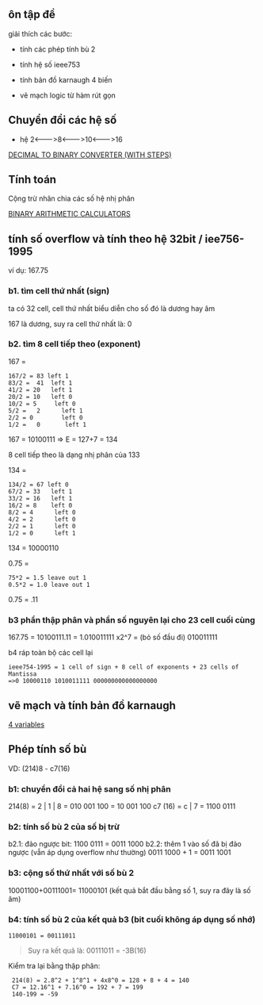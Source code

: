 ## ôn  tập đề

giải thích các bước:

- tính các phép tính bù 2 

- tính hệ số ieee753

- tính bản đồ karnaugh 4 biến 

- vẽ mạch logic từ hàm rút gọn 
## Chuyển đổi các hệ số 

- hệ 2<--->8<--->10<--->16

[DECIMAL TO BINARY CONVERTER (WITH STEPS)](https://madformath.com/calculators/basic-math/base-converters/decimal-to-binary-converter-with-steps/decimal-to-binary-converter-with-steps)

## Tính toán

Cộng trừ nhân chia các số hệ nhị phân

[BINARY ARITHMETIC CALCULATORS](https://madformath.com/calculators/digital-systems/binary-arithmetic/binary-arithmetic-calculators)

## tính số overflow và tính theo hệ 32bit / iee756-1995

ví dụ: 167.75

###  b1. tìm cell thứ nhất (sign)
ta có 32 cell, cell thứ nhất biểu diễn cho số đó là dương hay âm

167 là dương, suy ra cell thứ nhất là: 0

### b2. tìm 8 cell tiếp theo (exponent)

167 = 
```
167/2 = 83 left 1
83/2 =  41  left 1
41/2 = 20   left 1
20/2 = 10   left 0
10/2 = 5     left 0
5/2 =   2      left 1
2/2 = 0        left 0 
1/2 =   0       left 1 
```
167 = 10100111 => E = 127+7 = 134 

8 cell tiếp theo là dạng nhị phân của 133 

134 = 

```
134/2 = 67 left 0
67/2 = 33   left 1
33/2 = 16   left 1 
16/2 = 8    left 0 
8/2 = 4      left 0 
4/2 = 2      left 0 
2/2 = 1      left 0
1/2 = 0      left 1

```

134 = 10000110

0.75 =
```
75*2 = 1.5 leave out 1
0.5*2 = 1.0 leave out 1
```
0.75 = .11

### b3 phần thập phân và phần số nguyên lại cho 23 cell cuối cùng

167.75 = 10100111.11 = 1.010011111 x2^7 = (bỏ số đầu đi) 010011111

b4 ráp toàn bộ các cell lại 

```
ieee754-1995 = 1 cell of sign + 8 cell of exponents + 23 cells of Mantissa
=>0 10000110 1010011111 000000000000000000
```

## vẽ mạch và tính bản đồ karnaugh 

[4 variables](http://www.32x8.com/var4.html)

## Phép tính số bù

VD: (214)8 - c7(16)

### b1: chuyển đổi cả hai hệ sang số nhị phân 

 214(8) = 2 | 1 | 8 = 010 001 100 = 10 001 100
 c7 (16) = c | 7 = 1100 0111

### b2: tính số bù 2 của số bị trừ 

 b2.1: đảo ngược bit: 
	 1100 0111 = 0011 1000
 b2.2: thêm 1 vào số đã bị đảo ngược (vẫn áp dụng overflow như thường) 
	0011 1000 + 1 = 0011 1001

### b3: cộng số thứ nhất với số bù 2
 
 10001100+00111001= 11000101
 (kết quả bắt đầu bằng số 1, suy ra đây là số âm)

### b4: tính số bù 2 của kết quả b3 (bit cuối không áp dụng số nhớ)

 `11000101 = 00111011 `
 
>Suy ra kết quả là: 00111011 = -3B(16)

Kiểm tra lại bằng thập phân: 
```
 214(8) = 2.8^2 + 1^8^1 + 4x8^0 = 128 + 8 + 4 = 140
 C7 = 12.16^1 + 7.16^0 = 192 + 7 = 199
 140-199 = -59
 
``` 
